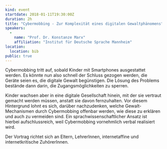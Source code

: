 ```yaml
---
kind: event
startdate: 2018-01-11T19:30:00Z
duration: 2h
title: "Cybermobbing - Zur Komplexität eines digitalen Gewaltphänomens"
speakers:
  -
    name: "Prof. Dr. Konstanze Marx"
    affiliation: "Institut für Deutsche Sprache Mannheim"
location:
  location: bib
public: true
---
```

Cybermobbing tritt auf, sobald Kinder mit Smartphones ausgestattet werden. Es könnte nun also schnell der Schluss gezogen werden, die Geräte seien es, die digitale Gewalt begünstigen. Die Lösung des Problems bestände dann darin, die Zugangsmöglichkeiten zu sperren.

Kinder wachsen aber in eine digitale Gesellschaft hinein, mit der sie vertraut gemacht werden müssen, anstatt sie davon fernzuhalten. Vor diesem Hintergrund lohnt es sich, darüber nachzudenken, welche Gewalt-Mechanismen durch Cybermobbing offenbar werden, wie diese zu erklären und auch zu vermeiden sind. Ein sprachwissenschaftlicher Ansatz ist hierbei aufschlussreich, weil Cybermobbing vornehmlich verbal realisiert wird.

Der Vortrag richtet sich an Eltern, LehrerInnen, internetaffine und internetkritische ZuhörerInnen.
